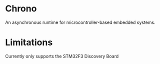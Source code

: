 # Chrono

An asynchronous runtime for microcontroller-based embedded systems.

# Limitations

Currently only supports the STM32F3 Discovery Board
